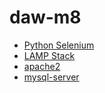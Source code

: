 # daw-m8

* [Python Selenium](docs/selenium-phyton.md)
* [LAMP Stack](docs/lamp.md)
* [apache2](docs/apache2.md)
* [mysql-server](docs/mysql.md)